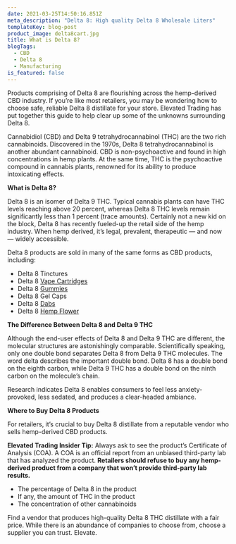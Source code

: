 ```yaml
---
date: 2021-03-25T14:50:16.851Z
meta_description: "Delta 8: High quality Delta 8 Wholesale Liters"
templateKey: blog-post
product_image: delta8cart.jpg
title: What is Delta 8?
blogTags:
  - CBD
  - Delta 8
  - Manufacturing
is_featured: false
---
```

Products comprising of Delta 8 are flourishing across the hemp-derived CBD industry. If you’re like most retailers, you may be wondering how to choose safe, reliable Delta 8 distillate for your store. Elevated Trading has put together this guide to help clear up some of the unknowns surrounding Delta 8.

Cannabidiol (CBD) and Delta 9 tetrahydrocannabinol (THC) are the two rich cannabinoids. Discovered in the 1970s, Delta 8 tetrahydrocannabinol is another abundant cannabinoid. CBD is non-psychoactive and found in high concentrations in hemp plants. At the same time, THC is the psychoactive compound in cannabis plants, renowned for its ability to produce intoxicating effects.

**What is Delta 8?**

Delta 8 is an isomer of Delta 9 THC. Typical cannabis plants can have THC levels reaching above 20 percent, whereas Delta 8 THC levels remain significantly less than 1 percent (trace amounts). Certainly not a new kid on the block, Delta 8 has recently fueled-up the retail side of the hemp industry. When hemp derived, it’s legal, prevalent, therapeutic — and now — widely accessible.

Delta 8 products are sold in many of the same forms as CBD products, including:

* Delta 8 Tinctures
* Delta 8 [Vape Cartridges](https://www.elevatedtrading.com/products/delta-8-vape-cartridge/)
* Delta 8 [Gummies](https://www.elevatedtrading.com/products/delta-8-gummies/)
* Delta 8 Gel Caps
* Delta 8 [Dabs](https://www.elevatedtrading.com/products/delta-8-slabs/)
* Delta 8 [Hemp Flower](https://www.elevatedtrading.com/products/flower/)

**The Difference Between Delta 8 and Delta 9 THC**

Although the end-user effects of Delta 8 and Delta 9 THC are different, the molecular structures are astonishingly comparable. Scientifically speaking, only one double bond separates Delta 8 from Delta 9 THC molecules. The word delta describes the important double bond. Delta 8 has a double bond on the eighth carbon, while Delta 9 THC has a double bond on the ninth carbon on the molecule’s chain.

Research indicates Delta 8 enables consumers to feel less anxiety-provoked, less sedated, and produces a clear-headed ambiance.

**Where to Buy Delta 8 Products**

For retailers, it’s crucial to buy Delta 8 distillate from a reputable vendor who sells hemp-derived CBD products.

**Elevated Trading Insider Tip:** Always ask to see the product’s Certificate of Analysis (COA). A COA is an official report from an unbiased third-party lab that has analyzed the product. **Retailers should refuse to buy any hemp-derived product from a company that won’t provide third-party lab results.**

* The percentage of Delta 8 in the product
* If any, the amount of THC in the product
* The concentration of other cannabinoids

Find a vendor that produces high-quality Delta 8 THC distillate with a fair price. While there is an abundance of companies to choose from, choose a supplier you can trust. Elevate.